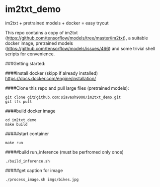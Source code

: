 # im2txt_demo
im2txt + pretrained models + docker = easy tryout

This repo contains a copy of im2txt (https://github.com/tensorflow/models/tree/master/im2txt), 
a suitable docker image, pretrained models (https://github.com/tensorflow/models/issues/466) and 
some trivial shell scripts for convenience.

###Getting started:

####Install docker (skipp if already installed)
https://docs.docker.com/engine/installation/

####Clone this repo and pull large files (pretrained models):
```
git clone git@github.com:siavash9000/im2txt_demo.git
git lfs pull
```

####build docker image
```
cd im2txt_demo
make build
```

#####start container
```
make run
```

#####build run_inference (must be perfromed only once)
```
./build_inference.sh
```
#####get caption for image
```
./process_image.sh imgs/bikes.jpg
```
